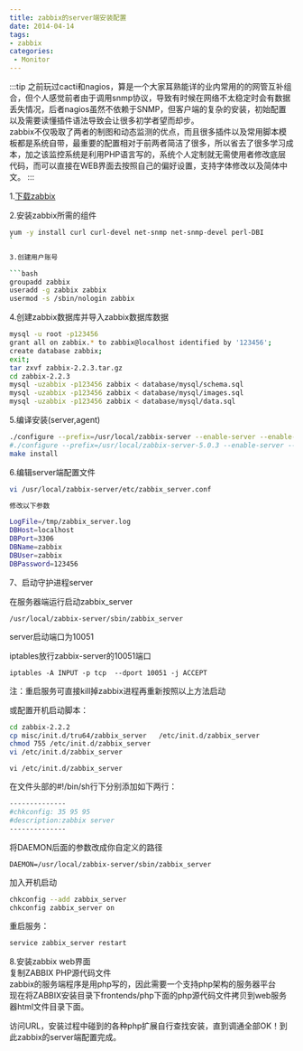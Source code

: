 ```yaml
---
title: zabbix的server端安装配置
date: 2014-04-14
tags:
- zabbix
categories:
 - Monitor
---
```


:::tip 
之前玩过cacti和nagios，算是一个大家耳熟能详的业内常用的的网管互补组合，但个人感觉前者由于调用snmp协议，导致有时候在网络不太稳定时会有数据丢失情况，后者nagios虽然不依赖于SNMP，但客户端的复杂的安装，初始配置以及需要读懂插件语法导致会让很多初学者望而却步。  
zabbix不仅吸取了两者的制图和动态监测的优点，而且很多插件以及常用脚本模板都是系统自带，最重要的配置相对于前两者简洁了很多，所以省去了很多学习成本，加之该监控系统是利用PHP语言写的，系统个人定制就无需使用者修改底层代码，而可以直接在WEB界面去按照自己的偏好设置，支持字体修改以及简体中文。<!-- more -->
:::

<!-- more -->


1.[下载zabbix][1]

2.安装zabbix所需的组件

```bash
yum -y install curl curl-devel net-snmp net-snmp-devel perl-DBI
`

3.创建用户账号

```bash
groupadd zabbix
useradd -g zabbix zabbix
usermod -s /sbin/nologin zabbix
```

4.创建zabbix数据库并导入zabbix数据库数据

```bash
mysql -u root -p123456
grant all on zabbix.* to zabbix@localhost identified by '123456';
create database zabbix;
exit;
tar zxvf zabbix-2.2.3.tar.gz
cd zabbix-2.2.3
mysql -uzabbix -p123456 zabbix < database/mysql/schema.sql
mysql -uzabbix -p123456 zabbix < database/mysql/images.sql
mysql -uzabbix -p123456 zabbix < database/mysql/data.sql
```

5.编译安装(server,agent)

```bash
./configure --prefix=/usr/local/zabbix-server --enable-server --enable-agent --with-mysql=/usr/local/mysql/bin/mysql_config --enable-ipv6 --with-net-snmp --with-libcurl
#./configure --prefix=/usr/local/zabbix-server-5.0.3 --enable-server --enable-agent --with-net-snmp --with-libcurl --enable-proxy --with-gettext   --enable-ipv6  --with-net-snmp   --enable-java  --with-libcurl  --with-mysql=/usr/local/mysql/bin/mysql_config   --with-libxml2
make install
```


6.编辑server端配置文件

```bash
vi /usr/local/zabbix-server/etc/zabbix_server.conf

修改以下参数

LogFile=/tmp/zabbix_server.log
DBHost=localhost
DBPort=3306
DBName=zabbix 
DBUser=zabbix 
DBPassword=123456
```

7、启动守护进程server

在服务器端运行启动zabbix_server

```/usr/local/zabbix-server/sbin/zabbix_server```

server启动端口为10051

iptables放行zabbix-server的10051端口

```iptables -A INPUT -p tcp  --dport 10051 -j ACCEPT```

注：重启服务可直接kill掉zabbix进程再重新按照以上方法启动

或配置开机启动脚本：

```bash
cd zabbix-2.2.2
cp misc/init.d/tru64/zabbix_server   /etc/init.d/zabbix_server
chmod 755 /etc/init.d/zabbix_server
vi /etc/init.d/zabbix_server
```

```vi /etc/init.d/zabbix_server```

在文件头部的#!/bin/sh行下分别添加如下两行：

```bash
--------------
#chkconfig: 35 95 95
#description:zabbix server
--------------
```

将DAEMON后面的参数改成你自定义的路径

```DAEMON=/usr/local/zabbix-server/sbin/zabbix_server```

加入开机启动

```bash
chkconfig --add zabbix_server  
chkconfig zabbix_server on
```

重启服务：

```bash
service zabbix_server restart
```

8.安装zabbix web界面  
复制ZABBIX PHP源代码文件  
zabbix的服务端程序是用php写的，因此需要一个支持php架构的服务器平台  
现在将ZABBIX安装目录下frontends/php下面的php源代码文件拷贝到web服务器html文件目录下面。

访问URL，安装过程中碰到的各种php扩展自行查找安装，直到调通全部OK！到此zabbix的server端配置完成。

 [1]: http://www.zabbix.com/download.php
